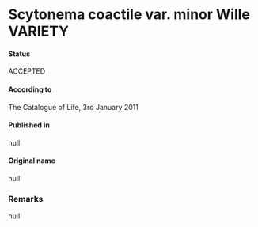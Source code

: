 Scytonema coactile var. minor Wille VARIETY
=======

#### Status
ACCEPTED

#### According to
The Catalogue of Life, 3rd January 2011

#### Published in
null

#### Original name
null

### Remarks
null